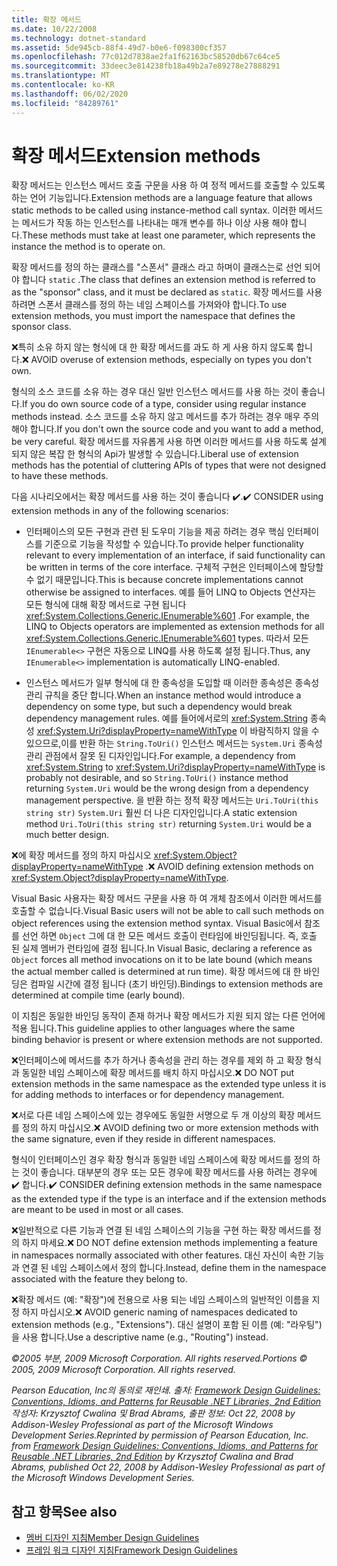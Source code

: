 ```yaml
---
title: 확장 메서드
ms.date: 10/22/2008
ms.technology: dotnet-standard
ms.assetid: 5de945cb-88f4-49d7-b0e6-f098300cf357
ms.openlocfilehash: 77c012d7838ae2fa1f62163bc58520db67c64ce5
ms.sourcegitcommit: 33deec3e814238fb18a49b2a7e89278e27888291
ms.translationtype: MT
ms.contentlocale: ko-KR
ms.lasthandoff: 06/02/2020
ms.locfileid: "84289761"
---
```

# <a name="extension-methods"></a><span data-ttu-id="004bc-102">확장 메서드</span><span class="sxs-lookup"><span data-stu-id="004bc-102">Extension methods</span></span>

<span data-ttu-id="004bc-103">확장 메서드는 인스턴스 메서드 호출 구문을 사용 하 여 정적 메서드를 호출할 수 있도록 하는 언어 기능입니다.</span><span class="sxs-lookup"><span data-stu-id="004bc-103">Extension methods are a language feature that allows static methods to be called using instance-method call syntax.</span></span> <span data-ttu-id="004bc-104">이러한 메서드는 메서드가 작동 하는 인스턴스를 나타내는 매개 변수를 하나 이상 사용 해야 합니다.</span><span class="sxs-lookup"><span data-stu-id="004bc-104">These methods must take at least one parameter, which represents the instance the method is to operate on.</span></span>

 <span data-ttu-id="004bc-105">확장 메서드를 정의 하는 클래스를 "스폰서" 클래스 라고 하며이 클래스는로 선언 되어야 합니다 `static` .</span><span class="sxs-lookup"><span data-stu-id="004bc-105">The class that defines an extension method is referred to as the "sponsor" class, and it must be declared as `static`.</span></span> <span data-ttu-id="004bc-106">확장 메서드를 사용 하려면 스폰서 클래스를 정의 하는 네임 스페이스를 가져와야 합니다.</span><span class="sxs-lookup"><span data-stu-id="004bc-106">To use extension methods, you must import the namespace that defines the sponsor class.</span></span>

 <span data-ttu-id="004bc-107">❌특히 소유 하지 않는 형식에 대 한 확장 메서드를 과도 하 게 사용 하지 않도록 합니다.</span><span class="sxs-lookup"><span data-stu-id="004bc-107">❌ AVOID overuse of extension methods, especially on types you don't own.</span></span>

 <span data-ttu-id="004bc-108">형식의 소스 코드를 소유 하는 경우 대신 일반 인스턴스 메서드를 사용 하는 것이 좋습니다.</span><span class="sxs-lookup"><span data-stu-id="004bc-108">If you do own source code of a type, consider using regular instance methods instead.</span></span> <span data-ttu-id="004bc-109">소스 코드를 소유 하지 않고 메서드를 추가 하려는 경우 매우 주의 해야 합니다.</span><span class="sxs-lookup"><span data-stu-id="004bc-109">If you don't own the source code and you want to add a method, be very careful.</span></span> <span data-ttu-id="004bc-110">확장 메서드를 자유롭게 사용 하면 이러한 메서드를 사용 하도록 설계 되지 않은 복잡 한 형식의 Api가 발생할 수 있습니다.</span><span class="sxs-lookup"><span data-stu-id="004bc-110">Liberal use of extension methods has the potential of cluttering APIs of types that were not designed to have these methods.</span></span>

 <span data-ttu-id="004bc-111">다음 시나리오에서는 확장 메서드를 사용 하는 것이 좋습니다 ✔️.</span><span class="sxs-lookup"><span data-stu-id="004bc-111">✔️ CONSIDER using extension methods in any of the following scenarios:</span></span>

- <span data-ttu-id="004bc-112">인터페이스의 모든 구현과 관련 된 도우미 기능을 제공 하려는 경우 핵심 인터페이스를 기준으로 기능을 작성할 수 있습니다.</span><span class="sxs-lookup"><span data-stu-id="004bc-112">To provide helper functionality relevant to every implementation of an interface, if said functionality can be written in terms of the core interface.</span></span> <span data-ttu-id="004bc-113">구체적 구현은 인터페이스에 할당할 수 없기 때문입니다.</span><span class="sxs-lookup"><span data-stu-id="004bc-113">This is because concrete implementations cannot otherwise be assigned to interfaces.</span></span> <span data-ttu-id="004bc-114">예를 들어 LINQ to Objects 연산자는 모든 형식에 대해 확장 메서드로 구현 됩니다 <xref:System.Collections.Generic.IEnumerable%601> .</span><span class="sxs-lookup"><span data-stu-id="004bc-114">For example, the LINQ to Objects operators are implemented as extension methods for all <xref:System.Collections.Generic.IEnumerable%601> types.</span></span> <span data-ttu-id="004bc-115">따라서 모든 `IEnumerable<>` 구현은 자동으로 LINQ를 사용 하도록 설정 됩니다.</span><span class="sxs-lookup"><span data-stu-id="004bc-115">Thus, any `IEnumerable<>` implementation is automatically LINQ-enabled.</span></span>

- <span data-ttu-id="004bc-116">인스턴스 메서드가 일부 형식에 대 한 종속성을 도입할 때 이러한 종속성은 종속성 관리 규칙을 중단 합니다.</span><span class="sxs-lookup"><span data-stu-id="004bc-116">When an instance method would introduce a dependency on some type, but such a dependency would break dependency management rules.</span></span> <span data-ttu-id="004bc-117">예를 들어에서로의 <xref:System.String> 종속성 <xref:System.Uri?displayProperty=nameWithType> 이 바람직하지 않을 수 있으므로,이를 반환 하는 `String.ToUri()` 인스턴스 메서드는 `System.Uri` 종속성 관리 관점에서 잘못 된 디자인입니다.</span><span class="sxs-lookup"><span data-stu-id="004bc-117">For example, a dependency from <xref:System.String> to <xref:System.Uri?displayProperty=nameWithType> is probably not desirable, and so `String.ToUri()` instance method returning `System.Uri` would be the wrong design from a dependency management perspective.</span></span> <span data-ttu-id="004bc-118">을 반환 하는 정적 확장 메서드는 `Uri.ToUri(this string str)` `System.Uri` 훨씬 더 나은 디자인입니다.</span><span class="sxs-lookup"><span data-stu-id="004bc-118">A static extension method `Uri.ToUri(this string str)` returning `System.Uri` would be a much better design.</span></span>

 <span data-ttu-id="004bc-119">❌에 확장 메서드를 정의 하지 마십시오 <xref:System.Object?displayProperty=nameWithType> .</span><span class="sxs-lookup"><span data-stu-id="004bc-119">❌ AVOID defining extension methods on <xref:System.Object?displayProperty=nameWithType>.</span></span>

 <span data-ttu-id="004bc-120">Visual Basic 사용자는 확장 메서드 구문을 사용 하 여 개체 참조에서 이러한 메서드를 호출할 수 없습니다.</span><span class="sxs-lookup"><span data-stu-id="004bc-120">Visual Basic users will not be able to call such methods on object references using the extension method syntax.</span></span> <span data-ttu-id="004bc-121">Visual Basic에서 참조를 선언 하면 `Object` 그에 대 한 모든 메서드 호출이 런타임에 바인딩됩니다. 즉, 호출 된 실제 멤버가 런타임에 결정 됩니다.</span><span class="sxs-lookup"><span data-stu-id="004bc-121">In Visual Basic, declaring a reference as `Object` forces all method invocations on it to be late bound (which means the actual member called is determined at run time).</span></span> <span data-ttu-id="004bc-122">확장 메서드에 대 한 바인딩은 컴파일 시간에 결정 됩니다 (초기 바인딩).</span><span class="sxs-lookup"><span data-stu-id="004bc-122">Bindings to extension methods are determined at compile time (early bound).</span></span>

 <span data-ttu-id="004bc-123">이 지침은 동일한 바인딩 동작이 존재 하거나 확장 메서드가 지원 되지 않는 다른 언어에 적용 됩니다.</span><span class="sxs-lookup"><span data-stu-id="004bc-123">This guideline applies to other languages where the same binding behavior is present or where extension methods are not supported.</span></span>

 <span data-ttu-id="004bc-124">❌인터페이스에 메서드를 추가 하거나 종속성을 관리 하는 경우를 제외 하 고 확장 형식과 동일한 네임 스페이스에 확장 메서드를 배치 하지 마십시오.</span><span class="sxs-lookup"><span data-stu-id="004bc-124">❌ DO NOT put extension methods in the same namespace as the extended type unless it is for adding methods to interfaces or for dependency management.</span></span>

 <span data-ttu-id="004bc-125">❌서로 다른 네임 스페이스에 있는 경우에도 동일한 서명으로 두 개 이상의 확장 메서드를 정의 하지 마십시오.</span><span class="sxs-lookup"><span data-stu-id="004bc-125">❌ AVOID defining two or more extension methods with the same signature, even if they reside in different namespaces.</span></span>

 <span data-ttu-id="004bc-126">형식이 인터페이스인 경우 확장 형식과 동일한 네임 스페이스에 확장 메서드를 정의 하는 것이 좋습니다. 대부분의 경우 또는 모든 경우에 확장 메서드를 사용 하려는 경우에 ✔️ 합니다.</span><span class="sxs-lookup"><span data-stu-id="004bc-126">✔️ CONSIDER defining extension methods in the same namespace as the extended type if the type is an interface and if the extension methods are meant to be used in most or all cases.</span></span>

 <span data-ttu-id="004bc-127">❌일반적으로 다른 기능과 연결 된 네임 스페이스의 기능을 구현 하는 확장 메서드를 정의 하지 마세요.</span><span class="sxs-lookup"><span data-stu-id="004bc-127">❌ DO NOT define extension methods implementing a feature in namespaces normally associated with other features.</span></span> <span data-ttu-id="004bc-128">대신 자신이 속한 기능과 연결 된 네임 스페이스에서 정의 합니다.</span><span class="sxs-lookup"><span data-stu-id="004bc-128">Instead, define them in the namespace associated with the feature they belong to.</span></span>

 <span data-ttu-id="004bc-129">❌확장 메서드 (예: "확장")에 전용으로 사용 되는 네임 스페이스의 일반적인 이름을 지정 하지 마십시오.</span><span class="sxs-lookup"><span data-stu-id="004bc-129">❌ AVOID generic naming of namespaces dedicated to extension methods (e.g., "Extensions").</span></span> <span data-ttu-id="004bc-130">대신 설명이 포함 된 이름 (예: "라우팅")을 사용 합니다.</span><span class="sxs-lookup"><span data-stu-id="004bc-130">Use a descriptive name (e.g., "Routing") instead.</span></span>

 <span data-ttu-id="004bc-131">*&copy;2005 부분, 2009 Microsoft Corporation. All rights reserved.*</span><span class="sxs-lookup"><span data-stu-id="004bc-131">*Portions &copy; 2005, 2009 Microsoft Corporation. All rights reserved.*</span></span>

 <span data-ttu-id="004bc-132">*Pearson Education, Inc의 동의로 재인쇄. 출처: [Framework Design Guidelines: Conventions, Idioms, and Patterns for Reusable .NET Libraries, 2nd Edition](https://www.informit.com/store/framework-design-guidelines-conventions-idioms-and-9780321545619) 작성자: Krzysztof Cwalina 및 Brad Abrams, 출판 정보: Oct 22, 2008 by Addison-Wesley Professional as part of the Microsoft Windows Development Series.*</span><span class="sxs-lookup"><span data-stu-id="004bc-132">*Reprinted by permission of Pearson Education, Inc. from [Framework Design Guidelines: Conventions, Idioms, and Patterns for Reusable .NET Libraries, 2nd Edition](https://www.informit.com/store/framework-design-guidelines-conventions-idioms-and-9780321545619) by Krzysztof Cwalina and Brad Abrams, published Oct 22, 2008 by Addison-Wesley Professional as part of the Microsoft Windows Development Series.*</span></span>

## <a name="see-also"></a><span data-ttu-id="004bc-133">참고 항목</span><span class="sxs-lookup"><span data-stu-id="004bc-133">See also</span></span>

- [<span data-ttu-id="004bc-134">멤버 디자인 지침</span><span class="sxs-lookup"><span data-stu-id="004bc-134">Member Design Guidelines</span></span>](member.md)
- [<span data-ttu-id="004bc-135">프레임 워크 디자인 지침</span><span class="sxs-lookup"><span data-stu-id="004bc-135">Framework Design Guidelines</span></span>](index.md)
